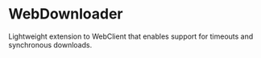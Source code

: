 # WebDownloader
Lightweight extension to WebClient that enables support for timeouts and synchronous downloads.
